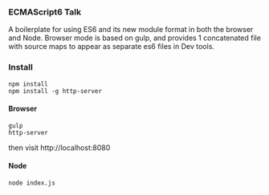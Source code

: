 ### ECMAScript6 Talk

A boilerplate for using ES6 and its new module format in both the browser and Node.  Browser mode is based on gulp,
and provides 1 concatenated file with source maps to appear as separate es6 files in Dev tools.

### Install
```
npm install
npm install -g http-server
```

#### Browser
```
gulp
http-server
```
then visit http://localhost:8080

#### Node
```
node index.js
```
